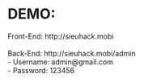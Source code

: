 <h1>DEMO:</h1>
Front-End: http://sieuhack.mobi<br/><br/>
Back-End: http://sieuhack.mobi/admin<br/>
- Username: admin@gmail.com<br/>
- Password: 123456

